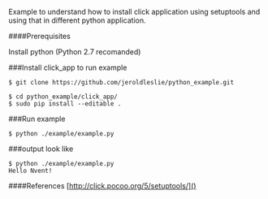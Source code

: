 Example to understand how to install click application using setuptools and using that in different python application.

####Prerequisites

Install python (Python 2.7 recomanded)


###Install click_app to run example

```
$ git clone https://github.com/jeroldleslie/python_example.git

$ cd python_example/click_app/
$ sudo pip install --editable .
```
###Run example
```
$ python ./example/example.py
```
###output look like
```
$ python ./example/example.py 
Hello Nvent!
```

####References
[http://click.pocoo.org/5/setuptools/]()


